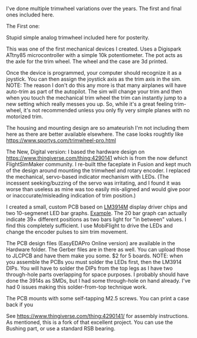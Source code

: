 I've done multiple trimwheel variations over the years. The first and final ones included here.

The First one:

Stupid simple analog trimwheel included here for posterity.

This was one of the first mechanical devices I created. Uses a Digispark ATtny85 microcontroller with a simple 10k potentiometer.
The pot acts as the axle for the trim wheel. The wheel and the case are 3d printed. 

Once the device is programmed, your computer should recognize it as a joystick. You can then assign the joystick axis as the trim axis in the sim. NOTE: The reason I don't do this any more is that many airplanes will have auto-trim as part of the autopilot. The sim will change your trim and then when you touch the mechanical trim wheel the trim can instantly jump to a new setting which really messes you up. So, while it's a great feeling trim-wheel, it's not recommended unless you only fly very simple planes with no motorized trim.

The housing and mounting design are so amateurish I'm not including them here as there are better available elsewhere.
The case looks roughtly like https://www.sportys.com/trimwheel-pro.html 


The New, Digital version:
I based the hardware design on https://www.thingiverse.com/thing:4290141 which is from the now defunct FlightSimMaker community. I re-built tthe faceplate in Fusion and kept much of the design around mounting the trimwheel and rotary encoder. I replaced the mechanical, servo-based indicator mechanism with LEDs. (The incessent seeking/buzzing of the servo was irritating, and I found it was worse than useless as mine was too easily mis-aligned and would give poor or inacccurate/misleading indication of trim position.)

I created a small, custom PCB based on [LM3914M](https://www.ti.com/lit/ds/symlink/lm3914.pdf) display driver chips and two 10-segmenet LED bar graphs. [Example](https://www.sparkfun.com/products/9935). 
The 20 bar graph can actually indicate 39+ different positions as two bars light for "in between" values. I find this completely sufficient. I use MobiFlight to drive the LEDs and change the encoder pulses to sim trim movement.

The PCB design files (EasyEDAPro Online version) are available in the Hardware folder. The Gerber files are in there as well. You can upload those to JLCPCB and have them make you some. $2 for 5 boards.
NOTE: when you assemble the PCBs you must solder the LEDs first, then the LM3914 DIPs. You will have to solder the DIPs from the top legs as I have two through-hole parts overlapping for space purposes. I probably should have done the 3914s as SMDs, but I had some through-hole on hand already. I've had 0 issues making this solder-from-top technique work.

The PCB mounts with some self-tapping M2.5 screws. You can print a case back if you 

See https://www.thingiverse.com/thing:4290141/ for assembly instructions. As mentioned, this is a fork of that excellent project. You can use the Bushing part, or use a standard RSB bearing. 